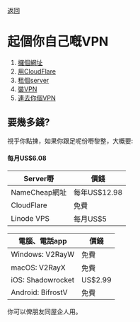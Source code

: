 [返回](../../README.md)

# 起個你自己嘅VPN

1. [攞個網址](./1.md)
2. [用CloudFlare](./2.md)
3. [租個server](./3.md)
4. [裝VPN](./4.md)
5. [連去你個VPN](./5.md)

## 要幾多錢?

視乎你點揀，如果你跟足呢份嘢黎整，大概要:

#### 每月US$6.08

| Server嘢 | 價錢 |
| --- | --- |
| NameCheap網址 | 每年US$12.98 |
| CloudFlare | 免費 |
| Linode VPS | 每月US$5 |

| 電腦、電話app | 價錢 |
| --- | --- |
| Windows: V2RayW | 免費 |
| macOS: V2RayX | 免費 |
| iOS: Shadowrocket | US$2.99 |
| Android: BifrostV | 免費 |

你可以俾朋友同屋企人用。
